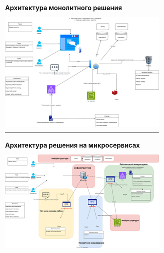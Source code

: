 
## Архитектура монолитного решения
![](./schemas/diagrams.drawio.svg)

---

## Архитектура   решения на микросервисах
![](./schemas/msa.drawio.svg)